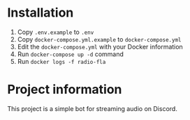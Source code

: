 # Installation

1. Copy `.env.example` to `.env` 
2. Copy `docker-compose.yml.example` to `docker-compose.yml`
3. Edit the `docker-compose.yml` with your Docker information
4. Run `docker-compose up -d` command
5. Run `docker logs -f radio-fla`

# Project information

This project is a simple bot for streaming audio on Discord.
